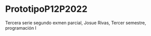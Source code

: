 # PrototipoP12P2022
Tercera serie segundo exmen parcial, Josue Rivas, Tercer semestre, programación I
